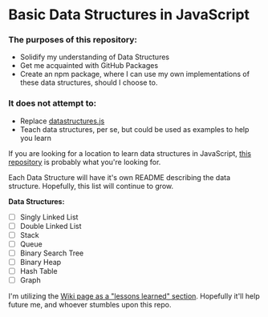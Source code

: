 # Basic Data Structures in JavaScript

### The purposes of this repository:
- Solidify my understanding of Data Structures
- Get me acquainted with GitHub Packages
- Create an npm package, where I can use my own implementations of these data structures, should I choose to.

### It does not attempt to:
- Replace [datastructures.js][datastructures-js]
- Teach data structures, per se, but could be used as examples to help you learn

If you are looking for a location to learn data structures in JavaScript, [this repository][js-algo] is probably what you're looking for.


Each Data Structure will have it's own README describing the data structure. Hopefully, this list will continue to grow.

**Data Structures:**
- [ ] Singly Linked List
- [ ] Double Linked List
- [ ] Stack
- [ ] Queue
- [ ] Binary Search Tree
- [ ] Binary Heap
- [ ] Hash Table
- [ ] Graph

I'm utilizing the [Wiki page as a "lessons learned" section][lessons-learned]. Hopefully it'll help future me, and whoever stumbles upon this repo.

<!-- Links -->
[datastructures-js]:https://datastructures-js.github.io/
[js-algo]:https://github.com/trekhleb/javascript-algorithms
[lessons-learned]:https://github.com/rfearing/js-data-structures/wiki/What-I-learned-along-the-way


